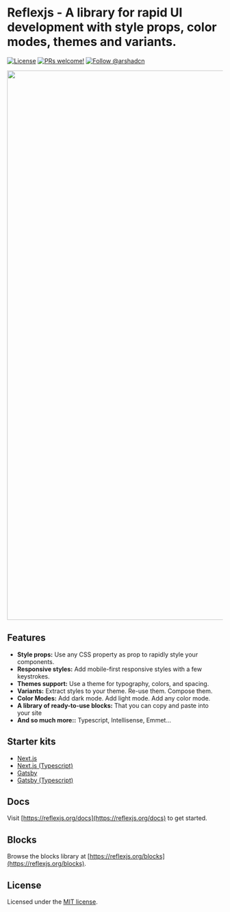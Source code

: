 # Reflexjs - A library for rapid UI development with style props, color modes, themes and variants.

<p>
  <a href="https://github.com/reflexjs/reflex/blob/master/LICENSE"><img src="https://img.shields.io/npm/l/@arshad/gatsby-theme-phoenix.svg" alt="License"></a>
  <a href="https://github.com/reflexjs/reflex/pulls"><img src="https://img.shields.io/badge/PRs-welcome-brightgreen.svg" alt="PRs welcome!" /></a>
  <a href="https://twitter.com/arshadcn"><img src="https://img.shields.io/badge/Follow-%40arshadcn-1da1f2" alt="Follow @arshadcn" /></a>
</p>

<img src="https://arshad.io/uploads/reflexjs-demo-720.gif" width="1280" />

## Features

- **Style props:** Use any CSS property as prop to rapidly style your components.
- **Responsive styles:** Add mobile-first responsive styles with a few keystrokes.
- **Themes support:** Use a theme for typography, colors, and spacing.
- **Variants:** Extract styles to your theme. Re-use them. Compose them.
- **Color Modes:** Add dark mode. Add light mode. Add any color mode.
- **A library of ready-to-use blocks:** That you can copy and paste into your site
- **And so much more::** Typescript, Intellisense, Emmet...

## Starter kits

- [Next.js](https://github.com/reflexjs/nextjs-starter)
- [Next.js (Typescript)](https://github.com/reflexjs/nextjs-starter-typescript)
- [Gatsby](https://github.com/reflexjs/gatsby-starter)
- [Gatsby (Typescript)](https://github.com/reflexjs/gatsby-starter-typescript)

## Docs

Visit [https://reflexjs.org/docs](https://reflexjs.org/docs) to get started.

## Blocks

Browse the blocks library at [https://reflexjs.org/blocks](https://reflexjs.org/blocks).

## License

Licensed under the [MIT license](https://github.com/reflexjs/reflex/blob/master/LICENSE).
